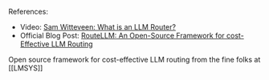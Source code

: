References:
- Video: [Sam Witteveen: What is an LLM Router?](https://youtu.be/V_K6PCmdtRg?si=dHtp5O2WL2zWcm0J)
- Official Blog Post: [RouteLLM: An Open-Source Framework for cost-Effective LLM Routing](https://lmsys.org/blog/2024-07-01-routellm/)


Open source framework for cost-effective LLM routing from the fine folks at [[LMSYS]]